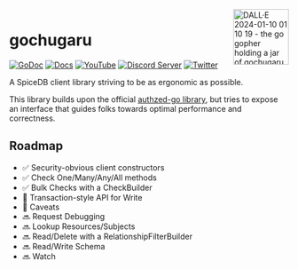 <img align="right" width="100" height="100" alt="DALL·E 2024-01-10 01 10 19 - the go gopher holding a jar of gochugaru" src="https://github.com/jzelinskie/gochugaru/assets/343539/67bb8a28-d425-472f-96ec-2abbe2982ed2"/>

# gochugaru

[![GoDoc](https://godoc.org/github.com/jzelinskie/gochugaru?status.svg)](https://godoc.org/github.com/jzelinskie/gochugaru)
[![Docs](https://img.shields.io/badge/docs-authzed.com-%234B4B6C "Authzed Documentation")](https://authzed.com/docs)
[![YouTube](https://img.shields.io/youtube/channel/views/UCFeSgZf0rPqQteiTQNGgTPg?color=%23F40203&logo=youtube&style=flat-square&label=YouTube "Authzed YouTube Channel")](https://www.youtube.com/channel/UCFeSgZf0rPqQteiTQNGgTPg)
[![Discord Server](https://img.shields.io/discord/844600078504951838?color=7289da&logo=discord "Discord Server")](https://authzed.com/discord)
[![Twitter](https://img.shields.io/badge/twitter-%40authzed-1D8EEE?logo=twitter "@authzed on Twitter")](https://twitter.com/authzed)


A SpiceDB client library striving to be as ergonomic as possible.

This library builds upon the official [authzed-go library], but tries to expose an interface that guides folks towards optimal performance and correctness.

[authzed-go library]: https://github.com/authzed/authzed-go

## Roadmap

- ✅ Security-obvious client constructors
- ✅ Check One/Many/Any/All methods
- ✅ Bulk Checks with a CheckBuilder
- 🚧 Transaction-style API for Write
- 🚧 Caveats
- 🔜 Request Debugging
- 🔜 Lookup Resources/Subjects
- 🔜 Read/Delete with a RelationshipFilterBuilder
- 🔜 Read/Write Schema
- 🔜 Watch
